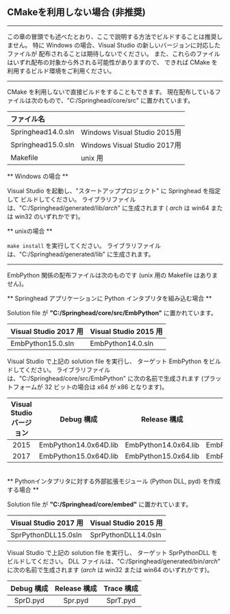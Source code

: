 ## CMakeを利用しない場合 (非推奨)

- - -
この章の冒頭でも述べたとおり、ここで説明する方法でビルドすることは推奨しません。
特に Windows の場合、Visual Studio の新しいバージョンに対応したファイルが
配布されることは期待しないでください。
また、これらのファイルはいずれ配布の対象から外される可能性がありますので、
できれば CMake を利用するビルド環境をご利用ください。
- - -

CMake を利用しないで直接ビルドをすることもできます。
現在配布しているファイルは次のもので、"C:/Springhead/core/src" に置かれています。

| ファイル名 ||
|:--|:--|
| Springhead14.0.sln | Windows Visual Studio 2015用 |
| Springhead15.0.sln | Windows Visual Studio 2017用 |
| Makefile | unix 用 |

** Windows の場合 **

Visual Studio を起動し、"スタートアッププロジェクト" に Springhead を指定して
ビルドしてください。
ライブラリファイルは、"C:/Springhead/generated/lib/*arch*" に生成されます
( *arch* は win64 または win32 のいずれかです)。

** unixの場合 **

`make install` を実行してください。
ライブラリファイルは、"C:/Springhead/generated/lib" に生成されます。

- - -
<a id="EmbPython"></a>
EmbPython 関係の配布ファイルは次のものです (unix 用の Makefile はありません)。

** Springhead アプリケーションに Python インタプリタを組み込む場合 **

Solution file が **"C:/Springhead/core/src/EmbPython"** に置かれています。

| Visual Studio 2017 用| Visual Studio 2015 用|
|:--|:--|
| EmbPython15.0.sln | EmbPython14.0.sln |

Visual Studio で上記の solution file を実行し、
ターゲット EmbPython をビルドしてください。
ライブラリファイルは、"C:/Springhead/core/src/EmbPython" に次の名前で生成されます
 (プラットフォームが 32 ビットの場合は x64 が x86 となります)。

| Visual Studio<br>バージョン | Debug 構成 | Release 構成 | Trace 構成 |
|:--:|:--:|:--:|:--:|
| 2015 | EmbPython14.0x64D.lib | EmbPython14.0x64.lib | EmbPython14.0x64T.lib |
| 2017 | EmbPython15.0x64D.lib | EmbPython15.0x64.lib | EmbPython15.0x64T.lib |

<br>
** Pythonインタプリタに対する外部拡張モジュール (Python DLL, pyd) を作成する場合 **

Solution file が **"C:/Springhead/core/embed"** に置かれています。

| Visual Studio 2017 用| Visual Studio 2015 用|
|:--|:--|
| SprPythonDLL15.0sln | SprPythonDLL14.0sln |

Visual Studio で上記の solution file を実行し、
ターゲット SprPythonDLL を ビルドしてください。
DLL ファイルは、"C:/Springhead/generated/bin/*arch*" に次の名前で生成されます
 (*arch* は win32 または win64 のいずれかです)。

| Debug 構成 | Release 構成 | Trace 構成 |
|:--:|:--:|:--:|
| SprD.pyd | Spr.pyd | SprT.pyd |

